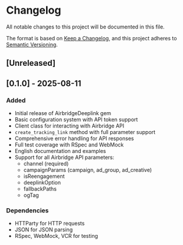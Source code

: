 # Changelog

All notable changes to this project will be documented in this file.

The format is based on [Keep a Changelog](https://keepachangelog.com/en/1.0.0/),
and this project adheres to [Semantic Versioning](https://semver.org/spec/v2.0.0.html).

## [Unreleased]

## [0.1.0] - 2025-08-11

### Added
- Initial release of AirbridgeDeeplink gem
- Basic configuration system with API token support
- Client class for interacting with Airbridge API
- `create_tracking_link` method with full parameter support
- Comprehensive error handling for API responses
- Full test coverage with RSpec and WebMock
- English documentation and examples
- Support for all Airbridge API parameters:
  - channel (required)
  - campaignParams (campaign, ad_group, ad_creative)
  - isReengagement
  - deeplinkOption
  - fallbackPaths
  - ogTag

### Dependencies
- HTTParty for HTTP requests
- JSON for JSON parsing
- RSpec, WebMock, VCR for testing
